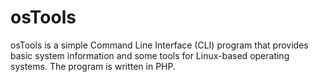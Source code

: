 # osTools
osTools is a simple Command Line Interface (CLI) program that provides basic system information and some tools for Linux-based operating systems. The program is written in PHP.
